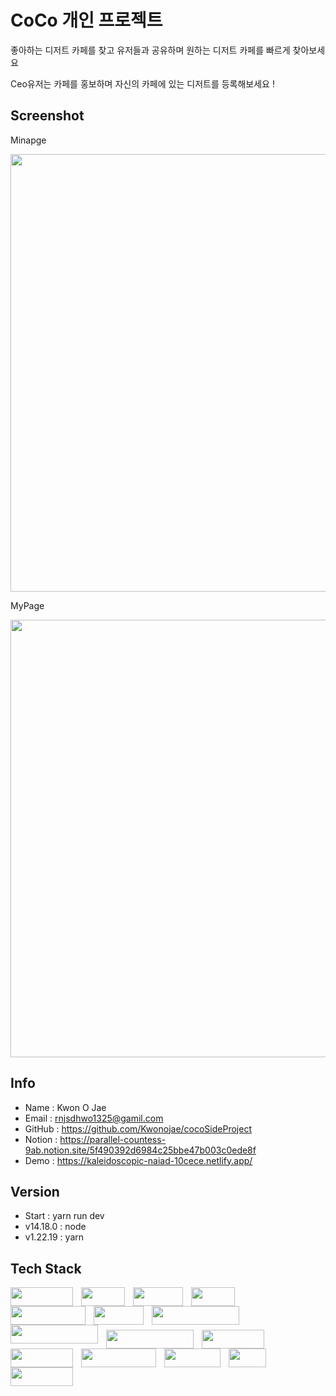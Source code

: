 # CoCo 개인 프로젝트

좋아하는 디저트 카페를 찾고 유저들과 공유하며 원하는 디저트 카페를 빠르게 찾아보세요

Ceo유저는 카페를 홍보하며 자신의 카페에 있는 디저트를 등록해보세요 !

## Screenshot

Minapge

<img src="https://github.com/Kwonojae/cocoSideProject/assets/52174468/286d1835-5b0c-4df4-9040-562a435c685e" width="700"/>

MyPage

<img src="https://github.com/Kwonojae/cocoSideProject/assets/52174468/912f1225-c995-4144-912e-5a6e497ed78e" width="700"/>

## Info

- Name : Kwon O Jae
- Email : rnjsdhwo1325@gamil.com
- GitHub : https://github.com/Kwonojae/cocoSideProject
- Notion : https://parallel-countess-9ab.notion.site/5f490392d6984c25bbe47b003c0ede8f
- Demo : https://kaleidoscopic-naiad-10cece.netlify.app/

## Version

- Start : yarn run dev
- v14.18.0 : node
- v1.22.19 : yarn

## Tech Stack

   <img align="left" src="https://img.shields.io/badge/VsCode-007ACC?style=flat&logo=Visual Studio code&logoColor=white" width="100" height="30" style="padding-right:10px"/>
   <img align="left" src="https://img.shields.io/badge/Vite-646CFF?style=flat&logo=Vite&logoColor=white" width="70" height="30" style="padding-right:10px"/>
   <img align="left" src="https://img.shields.io/badge/HTML-E34F26?style=flat&logo=html5&logoColor=white" width="80" height="30" style="padding-right:10px"/>
   <img align="left" src="https://img.shields.io/badge/CSS-1572B6?style=flat&logo=CSS3&logoColor=white" width="70" height="30" style="padding-right:10px"/>
   <img align="left" src="https://img.shields.io/badge/JavaScript-F7DF1E?style=flat&logo=javascript&logoColor=white" width="120" height="30" style="padding-right:10px"/>
   <img align="left" src="https://img.shields.io/badge/React-3178C6?style=flat&logo=React&logoColor=white" width="80" height="30" style="padding-right:10px"/>
   <img align="left" src="https://img.shields.io/badge/ReactContext-000000?style=flat&logo=React&logoColor=white" width="140" height="30" style="padding-right:10px"/>
   <img align="left" src="https://img.shields.io/badge/ReactQuery-FF4154?style=flat&logo=ReactQuery&logoColor=white" width="140" height="30" style="padding-right:10px"/>
    <br/>
    <br/>
    <br/>
    <br/>
   <img align="left" src="https://img.shields.io/badge/Tailwind Css-06B6D4?style=flat&logo=TailwindCss&logoColor=white" width="140" height="30" style="padding-right:10px"/>
   <img align="left" src="https://img.shields.io/badge/FireBase-F07A5B?style=flat&logo=FireBase&logoColor=white" width="100" height="30" style="padding-right:10px"/>
   <img align="left" src="https://img.shields.io/badge/Netlify-00C7B7?style=flat&logo=Netlify&logoColor=white" width="100" height="30" style="padding-right:10px"/>
   <img align="left" src="https://img.shields.io/badge/Cloudinary-2C39BD?style=flat&logo=Cloudflare&logoColor=white" width="120" height="30" style="padding-right:10px"/>
   <img align="left" src="https://img.shields.io/badge/GitHub-181717?style=flat&logo=GitHub&logoColor=white" width="90" height="30" style="padding-right:10px"/>
   <img align="left" src="https://img.shields.io/badge/Git-F05032?style=flat&logo=Git&logoColor=white" width="60" height="30" style="padding-right:10px"/>
   <img align="left" src="https://img.shields.io/badge/macOS-000000?style=flat&logo=Apple&logoColor=white" width="100" height="30" style="padding-right:10px"/>
